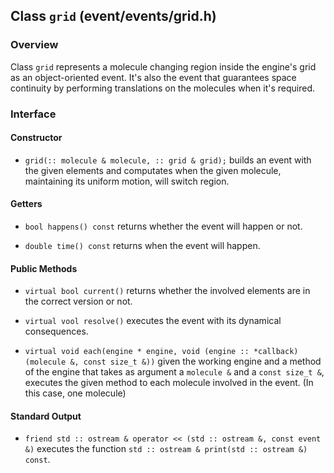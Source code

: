 ## Class `grid` (event/events/grid.h)

### Overview

Class `grid` represents a molecule changing region inside the engine's grid as an object-oriented event. It's also the event that guarantees space continuity by performing translations on the molecules when it's required.

### Interface

#### Constructor

  * `grid(:: molecule & molecule, :: grid & grid);`
    builds an event with the given elements and computates when the given molecule, maintaining its uniform motion, will switch region.

#### Getters

  * `bool happens() const`
    returns whether the event will happen or not.

  * `double time() const`
    returns when the event will happen.

#### Public Methods

  * `virtual bool current()`
    returns whether the involved elements are in the correct version or not.

  * `virtual vool resolve()`
    executes the event with its dynamical consequences.

  * `virtual void each(engine * engine, void (engine :: *callback)(molecule &, const size_t &))`
    given the working engine and a method of the engine that takes as argument a `molecule &` and a `const size_t &`, executes the given method to each molecule involved in the event. (In this case, one molecule)

#### Standard Output

  * `friend std :: ostream & operator << (std :: ostream &, const event &)`
    executes the function `std :: ostream & print(std :: ostream &) const`.
